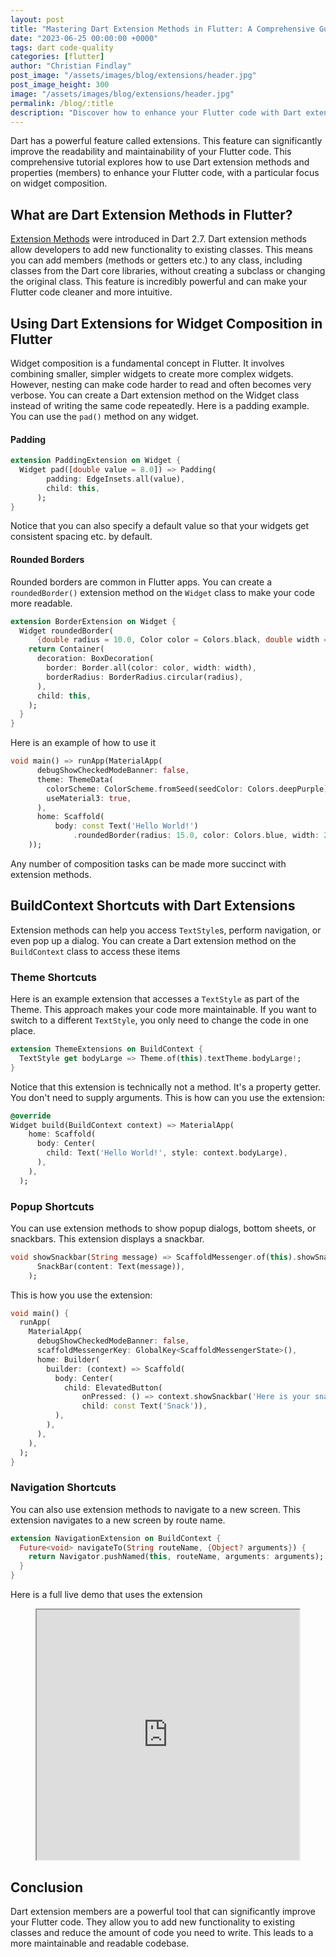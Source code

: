 ```yaml
---
layout: post
title: "Mastering Dart Extension Methods in Flutter: A Comprehensive Guide"
date: "2023-06-25 00:00:00 +0000"
tags: dart code-quality
categories: [flutter]
author: "Christian Findlay"
post_image: "/assets/images/blog/extensions/header.jpg"
post_image_height: 300
image: "/assets/images/blog/extensions/header.jpg"
permalink: /blog/:title
description: "Discover how to enhance your Flutter code with Dart extension methods in this comprehensive tutorial. Learn about the power of Dart 2.7 extension methods, how to use Dart extensions for widget composition, and how to create BuildContext shortcuts with Dart extensions. This guide will help you write cleaner, more maintainable Flutter code."
---
```


Dart has a powerful feature called extensions. This feature can significantly improve the readability and maintainability of your Flutter code. This comprehensive tutorial explores how to use Dart extension methods and properties (members) to enhance your Flutter code, with a particular focus on widget composition.

## What are Dart Extension Methods in Flutter?

[Extension Methods](https://dart.dev/language/extension-methods) were introduced in Dart 2.7. Dart extension methods allow developers to add new functionality to existing classes. This means you can add members (methods or getters etc.) to any class, including classes from the Dart core libraries, without creating a subclass or changing the original class. This feature is incredibly powerful and can make your Flutter code cleaner and more intuitive.

## Using Dart Extensions for Widget Composition in Flutter

Widget composition is a fundamental concept in Flutter. It involves combining smaller, simpler widgets to create more complex widgets. However, nesting can make code harder to read and often becomes very verbose. You can create a Dart extension method on the Widget class instead of writing the same code repeatedly. Here is a padding example. You can use the `pad()` method on any widget.

#### Padding

```dart
extension PaddingExtension on Widget {
  Widget pad([double value = 8.0]) => Padding(
        padding: EdgeInsets.all(value),
        child: this,
      );
}
```

Notice that you can also specify a default value so that your widgets get consistent spacing etc. by default.

#### Rounded Borders

Rounded borders are common in Flutter apps. You can create a `roundedBorder()` extension method on the `Widget` class to make your code more readable.

```dart
extension BorderExtension on Widget {
  Widget roundedBorder(
      {double radius = 10.0, Color color = Colors.black, double width = 1.0}) {
    return Container(
      decoration: BoxDecoration(
        border: Border.all(color: color, width: width),
        borderRadius: BorderRadius.circular(radius),
      ),
      child: this,
    );
  }
}
```

Here is an example of how to use it

```dart
void main() => runApp(MaterialApp(
      debugShowCheckedModeBanner: false,
      theme: ThemeData(
        colorScheme: ColorScheme.fromSeed(seedColor: Colors.deepPurple),
        useMaterial3: true,
      ),
      home: Scaffold(
          body: const Text('Hello World!')
              .roundedBorder(radius: 15.0, color: Colors.blue, width: 2.0)),
    ));
```

Any number of composition tasks can be made more succinct with extension methods.

## BuildContext Shortcuts with Dart Extensions

Extension methods can help you access `TextStyle`s, perform navigation, or even pop up a dialog. You can create a Dart extension method on the `BuildContext` class to access these items

### Theme Shortcuts
Here is an example extension that accesses a `TextStyle` as part of the Theme. This approach makes your code more maintainable. If you want to switch to a different `TextStyle`, you only need to change the code in one place.


```dart
extension ThemeExtensions on BuildContext {
  TextStyle get bodyLarge => Theme.of(this).textTheme.bodyLarge!;
}
```

Notice that this extension is technically not a method. It's a property getter. You don't need to supply arguments. This is how can you use the extension:

```dart
@override
Widget build(BuildContext context) => MaterialApp(
    home: Scaffold(
      body: Center(
        child: Text('Hello World!', style: context.bodyLarge),
      ),
    ),
  );
```

### Popup Shortcuts

You can use extension methods to show popup dialogs, bottom sheets, or snackbars. This extension displays a snackbar.

```dart
void showSnackbar(String message) => ScaffoldMessenger.of(this).showSnackBar(
      SnackBar(content: Text(message)),
    );
```

This is how you use the extension:

```dart
void main() {
  runApp(
    MaterialApp(
      debugShowCheckedModeBanner: false,
      scaffoldMessengerKey: GlobalKey<ScaffoldMessengerState>(),
      home: Builder(
        builder: (context) => Scaffold(
          body: Center(
            child: ElevatedButton(
                onPressed: () => context.showSnackbar('Here is your snack!'),
                child: const Text('Snack')),
          ),
        ),
      ),
    ),
  );
}
```

### Navigation Shortcuts

You can also use extension methods to navigate to a new screen. This extension navigates to a new screen by route name.

```dart
extension NavigationExtension on BuildContext {
  Future<void> navigateTo(String routeName, {Object? arguments}) {
    return Navigator.pushNamed(this, routeName, arguments: arguments);
  }
}
```

Here is a full live demo that uses the extension

<figure>
  <iframe style="width:99%;height:400px;" src="https://dartpad.dev/embed-flutter.html?id=c2250d935f351f455d8842d0f704d4fe"></iframe>
</figure>

## Conclusion
Dart extension members are a powerful tool that can significantly improve your Flutter code. They allow you to add new functionality to existing classes and reduce the amount of code you need to write. This leads to a more maintainable and readable codebase.
